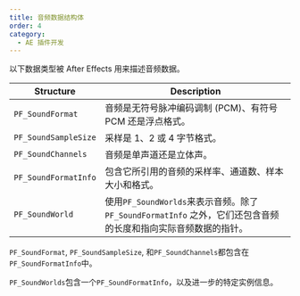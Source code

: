```yaml
---
title: 音频数据结构体
order: 4
category:
  - AE 插件开发
---
```


以下数据类型被 After Effects 用来描述音频数据。

| **Structure**  | **Description** |
| -------------------------------------------------------------------------------------------------------------------- | ------------------------------------------------------------------------------------------------------------- |
| `PF_SoundFormat` | 音频是无符号脉冲编码调制 (PCM)、有符号 PCM 还是浮点格式。|
| `PF_SoundSampleSize` | 采样是 1、2 或 4 字节格式。 |
| `PF_SoundChannels` | 音频是单声道还是立体声。  |
| `PF_SoundFormatInfo` | 包含它所引用的音频的采样率、通道数、样本大小和格式。|
| `PF_SoundWorld`  | 使用`PF_SoundWorlds`来表示音频。除了 `PF_SoundFormatInfo` 之外，它们还包含音频的长度和指向实际音频数据的指针。|

`PF_SoundFormat`, `PF_SoundSampleSize`, 和`PF_SoundChannels`都包含在`PF_SoundFormatInfo`中。

`PF_SoundWorlds`包含一个`PF_SoundFormatInfo`，以及进一步的特定实例信息。
